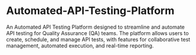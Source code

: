 # Automated-API-Testing-Platform
An Automated API Testing Platform designed to streamline and automate API testing for Quality Assurance (QA) teams. The platform allows users to create, schedule, and manage API tests, with features for collaborative test management, automated execution, and real-time reporting.
